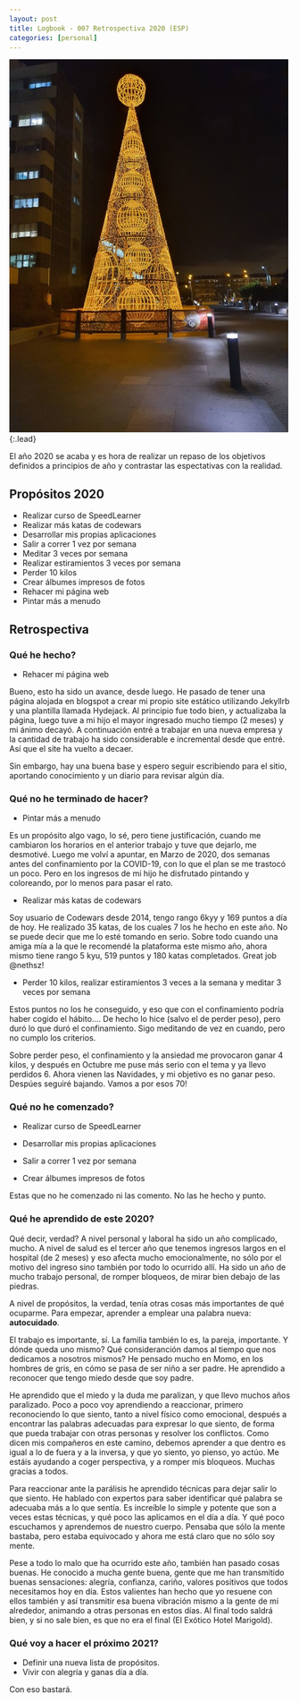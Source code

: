 ```yaml
---
layout: post
title: Logbook - 007 Retrospectiva 2020 (ESP)
categories: [personal]
---
```


![Xmas tree at Hospital La Paz](/assets/img/20201213_hlpaz-min.jpg){:.lead}

El año 2020 se acaba y es hora de realizar un repaso de los objetivos definidos
 a principios de año y contrastar las espectativas con la realidad.

## Propósitos 2020

* Realizar curso de SpeedLearner
* Realizar más katas de codewars
* Desarrollar mis propias aplicaciones
* Salir a correr 1 vez por semana
* Meditar 3 veces por semana
* Realizar estiramientos 3 veces por semana
* Perder 10 kilos
* Crear álbumes impresos de fotos
* Rehacer mi página web
* Pintar más a menudo

## Retrospectiva

### Qué he hecho?

* Rehacer mi página web

Bueno, esto ha sido un avance, desde luego.  He pasado de tener una página
 alojada en blogspot a crear mi propio site estático utilizando Jekyllrb y una
 plantilla llamada Hydejack.  Al principio fue todo bien, y actualizaba la
 página, luego tuve a mi hijo el mayor ingresado mucho tiempo (2 meses) y mi
 ánimo decayó.  A continuación entré a trabajar en una nueva empresa y la
 cantidad de trabajo ha sido considerable e incremental desde que entré.  Así
 que el site ha vuelto a decaer.

Sin embargo, hay una buena base y espero seguir escribiendo para el sitio,
 aportando conocimiento y un diario para revisar algún día.


### Qué no he terminado de hacer?

* Pintar más a menudo

Es un propósito algo vago, lo sé, pero tiene justificación, cuando me cambiaron
 los horarios en el anterior trabajo y tuve que dejarlo, me desmotivé.  Luego
 me volví a apuntar, en Marzo de 2020, dos semanas antes del confinamiento por
 la COVID-19, con lo que el plan se me trastocó un poco.  Pero en los ingresos
 de mi hijo he disfrutado pintando y coloreando, por lo menos para pasar el rato.

* Realizar más katas de codewars

Soy usuario de Codewars desde 2014, tengo rango 6kyy y 169 puntos a día de hoy.
  He realizado 35 katas, de los cuales 7 los he hecho en este año.  No se puede
 decir que me lo esté tomando en serio.  Sobre todo cuando una amiga mía a la
 que le recomendé la plataforma este mismo año, ahora mismo tiene rango 5 kyu,
 519 puntos y 180 katas completados. Great job @nethsz!

* Perder 10 kilos, realizar estiramientos 3 veces a la semana y meditar 3 veces
 por semana

Estos puntos no los he conseguido, y eso que con el confinamiento podría haber
 cogido el hábito.... De hecho lo hice (salvo el de perder peso), pero duró lo
 que duró el confinamiento.  Sigo meditando de vez en cuando, pero no cumplo
 los criterios.

Sobre perder peso, el confinamiento y la ansiedad me provocaron ganar 4 kilos,
y después en Octubre me puse más serio con el tema y ya llevo perdidos 6.
 Ahora vienen las Navidades, y mi objetivo es no ganar peso.  Despúes seguiré
bajando.  Vamos a por esos 70!

### Qué no he comenzado?

* Realizar curso de SpeedLearner

* Desarrollar mis propias aplicaciones

* Salir a correr 1 vez por semana

* Crear álbumes impresos de fotos

Estas que no he comenzado ni las comento.  No las he hecho y punto.

### Qué he aprendido de este 2020?

Qué decir, verdad? A nivel personal y laboral ha sido un año complicado, mucho.
  A nivel de salud es el tercer año que tenemos ingresos largos en el hospital
 (de 2 meses) y eso afecta mucho emocionalmente, no sólo por el motivo del
 ingreso sino también por todo lo ocurrido allí.  Ha sido un año de mucho
 trabajo personal, de romper bloqueos, de mirar bien debajo de las piedras.

A nivel de propósitos, la verdad, tenía otras cosas más importantes de qué
 ocuparme.  Para empezar, aprender a emplear una palabra nueva: **autocuidado**.

El trabajo es importante, sí.  La familia también lo es, la pareja, importante.
  Y dónde queda uno mismo?  Qué consideranción damos al tiempo que nos dedicamos
 a nosotros mismos?  He pensado mucho en Momo, en los hombres de gris, en cómo
 se pasa de ser niño a ser padre.  He aprendido a reconocer que tengo miedo
 desde que soy padre.

He aprendido que el miedo y la duda me paralizan, y que llevo muchos años
 paralizado.  Poco a poco voy aprendiendo a reaccionar, primero reconociendo lo
 que siento, tanto a nivel físico como emocional, después a encontrar las
 palabras adecuadas para expresar lo que siento, de forma que pueda trabajar
 con otras personas y resolver los conflictos.  Como dicen mis compañeros en
 este camino, debemos aprender a que dentro es igual a lo de fuera y a la
 inversa, y que yo siento, yo pienso, yo actúo.  Me estáis ayudando a coger
 perspectiva, y a romper mis bloqueos.  Muchas gracias a todos.

Para reaccionar ante la parálisis he aprendido técnicas para dejar salir lo que
 siento.  He hablado con expertos para saber identificar qué palabra se
 adecuaba más a lo que sentía.  Es increíble lo simple y potente que son a
 veces estas técnicas, y qué poco las aplicamos en el día a día.  Y qué poco
 escuchamos y aprendemos de nuestro cuerpo.  Pensaba que sólo la mente bastaba,
 pero estaba equivocado y ahora me está claro que no sólo soy mente.

Pese a todo lo malo que ha ocurrido este año, también han pasado cosas buenas.
  He conocido a mucha gente buena, gente que me han transmitido buenas
 sensaciones: alegría, confianza, cariño, valores positivos que todos
 necesitamos hoy en día.  Estos valientes  han hecho que yo resuene con ellos
 también y así transmitir esa buena vibración mismo a la gente de mi alrededor,
 animando a otras personas en estos días.  Al final todo saldrá bien, y si no
 sale bien, es que no era el final (El Exótico Hotel Marigold). 

### Qué voy a hacer el próximo 2021?

* Definir una nueva lista de propósitos.
* Vivir con alegría y ganas día a día.

Con eso bastará.












